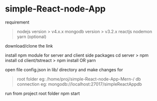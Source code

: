 # simple-React-node-App

requirement
> nodejs version > v4.x.x
> mongodb version > v3.2.x
> reactjs
> nodemon 
> yarn (optional)

download/clone the link

install npm module for server and client side packages
cd server > npm install
cd client/tstreact > npm install OR yarn

open file config.json in lib/ directory and make changes for 
 > root folder eg: /home/proj/simple-React-node-App-Mern-/
 > db connection eg: mongodb://localhost:27017/simpleReactAppdb
 

run from project root folder npm start


